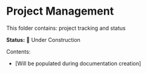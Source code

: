 # Project Management

This folder contains: project tracking and status

**Status:** 🚧 Under Construction

Contents:
- [Will be populated during documentation creation]
